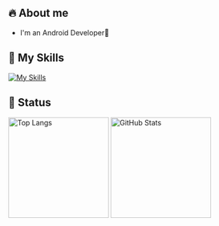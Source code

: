 ## 🔥 About me
- I'm an Android Developer📱

## 🌱 My Skills
[![My Skills](https://skillicons.dev/icons?theme=light&perline=4&i=java,kotlin,androidstudio,flutter,dart,github,notion)](https://skillicons.dev)

## 💨 Status
<p align="left">
  <img alt="Top Langs" height="200px" src="https://github-readme-stats-alpha-one-46.vercel.app/api/top-langs/?username=shmzzzz&layout=compact&count_private=true" />
  <img alt="GitHub Stats" height="200px" src="https://github-readme-stats-alpha-one-46.vercel.app/api?username=shmzzzz&count_private=true&show_icons=true" />
</p>
